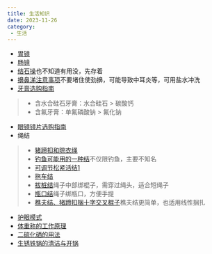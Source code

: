 ```yaml
---
title: 生活知识
date: 2023-11-26
category:
 - 生活
---
```

- [胃镜](https://www.bilibili.com/video/BV1H64y1W7vZ)
- [肠镜](https://www.bilibili.com/video/BV1HC4y1Y7MX)
- [结石操](https://www.bilibili.com/video/BV1fC4y1y7bk)也不知道有用没，先存着
- [擤鼻涕注意事项](https://www.bilibili.com/video/BV1qi4y1h7hD)不要堵住使劲擤，可能导致中耳炎等，可用盐水冲洗
- [牙膏选购指南](https://www.bilibili.com/video/BV1H8411i7Hi)
> - 含水合硅石牙膏：水合硅石 > 碳酸钙
> - 含氟牙膏：单氟磷酸钠 > 氟化钠

- [眼镜镜片选购指南](https://www.bilibili.com/video/BV1aa4y1B7FL)
- 绳结
> - [猪蹄扣和晾衣绳](https://www.bilibili.com/video/BV1Kt4y1R7v7)
> - [钓鱼可能用的一种结](https://www.bilibili.com/video/BV19w411V756)不仅限钓鱼，主要不知名
> - [可调节松紧活结1](https://www.bilibili.com/video/BV1oe411Z7U2)
> - [拖车结](https://www.bilibili.com/video/BV1LW4y1N7qy)
> - [拔桩结](https://www.bilibili.com/video/BV1eN4y1h7mH)绳子中部绑棍子，需穿过绳头，适合短绳子
> - [瓶口结](https://www.bilibili.com/video/BV1BW4y1F7pg)绳子绑瓶口，方便手提
> - [樵夫结、猪蹄扣捆十字交叉棍子](https://www.bilibili.com/video/BV1BW4y1F7pg)樵夫结更简单，也适用线性捆扎

- [护眼模式](https://www.bilibili.com/video/BV1ZG411r7pC)
- [体重称的工作原理](https://www.bilibili.com/video/BV17W4y1w7yh)
- [二硫化硒的用法](https://www.bilibili.com/video/BV1g94y1K7qE)
- [生锈铁锅的清洁与开锅](https://www.bilibili.com/video/BV1Ce411b71c)